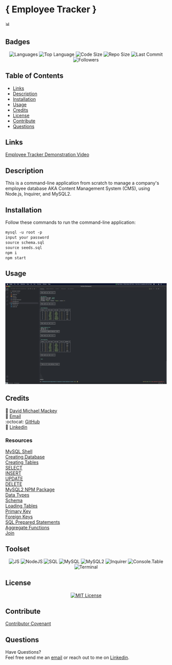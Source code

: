 # { Employee Tracker }
📊
## Badges

<p align="center">
<img src="https://img.shields.io/github/languages/count/davidmichaelmackey/employee-tracker?color=FF9AA2&style=for-the-badge" alt="Languages" />
<img src="https://img.shields.io/github/languages/top/davidmichaelmackey/employee-tracker?color=FFB7B2&style=for-the-badge" alt="Top Language" />
<img src="https://img.shields.io/github/languages/code-size/davidmichaelmackey/employee-tracker?color=FFDAC1&style=for-the-badge" alt="Code Size" />
<img src="https://img.shields.io/github/repo-size/davidmichaelmackey/employee-tracker?color=E2F0CB&style=for-the-badge" alt="Repo Size" />
<img src="https://img.shields.io/github/last-commit/davidmichaelmackey/employee-tracker?color=B5EAD7&style=for-the-badge" alt="Last Commit" />
<img src="https://img.shields.io/github/followers/davidmichaelmackey?style=for-the-badge" alt="Followers" />
</p>

## Table of Contents

- [Links](#links)
- [Description](#description)
- [Installation](#installation)
- [Usage](#usage)
- [Credits](#credits)
- [License](#license)
- [Contribute](#contribute)
- [Questions](#questions)

## Links
[Employee Tracker Demonstration Video](https://www.loom.com/share/2f40c4cae091453d9b69f571e390bd79)

## Description
This is a command-line application from scratch to manage a company's employee database AKA Content Management System (CMS), using Node.js, Inquirer, and MySQL2.

## Installation
Follow these commands to run the command-line application:  

    mysql -u root -p
    input your password
    source schema.sql
    source seeds.sql
    npm i
    npm start

## Usage

  ![Usage](assets/images/screenshot.png)

## Credits

:bust_in_silhouette: [David Michael Mackey](https://www.notion.so/davidmichaelmackey/David-Mackey-a59ce61a996840d6a933e3b135673467?pvs=4)<br>
:email: [Email](mailto:davidmackey@hey.com)<br>
:octocat: [GitHub](https://github.com/davidmichaelmackey/)<br>
:briefcase: [Linkedin](https://linkedin.com/in/davidmichaelmackey/)<br>

### Resources

  [MySQL Shell](https://dev.mysql.com/doc/mysql-shell/8.0/en/mysql-shell-getting-started.html)<br>
  [Creating Database](https://dev.mysql.com/doc/refman/8.0/en/creating-database.html)<br>
  [Creating Tables](https://dev.mysql.com/doc/refman/8.0/en/creating-tables.html)<br>
  [SELECT](https://dev.mysql.com/doc/refman/8.0/en/select.html)<br>
  [INSERT](https://dev.mysql.com/doc/refman/8.0/en/insert.html)<br>
  [UPDATE](https://dev.mysql.com/doc/refman/8.0/en/update.html)<br>
  [DELETE](https://dev.mysql.com/doc/refman/8.0/en/delete.html)<br>
  [MySQL2 NPM Package](https://www.npmjs.com/package/mysql2)<br>
  [Data Types](https://dev.mysql.com/doc/refman/8.0/en/data-types.html)<br>
  [Schema](https://docs.oracle.com/cd/B19306_01/server.102/b14220/schema.htm)<br>
  [Loading Tables](https://dev.mysql.com/doc/refman/8.0/en/loading-tables.html)<br>
  [Primary Key](https://dev.mysql.com/doc/refman/8.0/en/constraint-primary-key.html)<br>
  [Foreign Keys](https://dev.mysql.com/doc/refman/8.0/en/create-table-foreign-keys.html)<br>
  [SQL Prepared Statements](https://dev.mysql.com/doc/refman/8.0/en/sql-prepared-statements.html)<br>
  [Aggregate Functions](https://dev.mysql.com/doc/refman/8.0/en/aggregate-functions.html)<br>
  [Join](https://dev.mysql.com/doc/refman/8.0/en/join.html)<br>

## Toolset

<p align="center">
      <img src="https://img.shields.io/badge/-JS-F6DD4A?style=for-the-badge"  alt="JS" />
      <img src="https://img.shields.io/badge/-NodeJS-57B166?style=for-the-badge"  alt="NodeJS" />
      <img src="https://img.shields.io/badge/-SQL-1C3354?style=for-the-badge"  alt="SQL" />
      <img src="https://img.shields.io/badge/-MySQL-1C3354?style=for-the-badge"  alt="MySQL" />
      <img src="https://img.shields.io/badge/-MySQL2-D32D26?style=for-the-badge"  alt="MySQL2" />
      <img src="https://img.shields.io/badge/-Inquirer-D32D26?style=for-the-badge"  alt="Inquirer" />
      <img src="https://img.shields.io/badge/-Console.Table-D32D26?style=for-the-badge"  alt="Console.Table" />
      <img src="https://img.shields.io/badge/-Terminal-grey?style=for-the-badge"  alt="Terminal" />
</p>

## License
<p align = "center">
  <a href="https://opensource.org/licenses/MIT"><img src="https://img.shields.io/badge/License-MIT-A31F34?style=for-the-badge" alt="MIT License"/></a>
</p>

## Contribute

[Contributor Covenant](https://www.contributor-covenant.org/)

## Questions

Have Questions?
<br>
Feel free send me an [email](mailto:davidmackey@hey.com) or reach out to me on [Linkedin](https://linkedin.com/in/davidmichaelmackey/).


